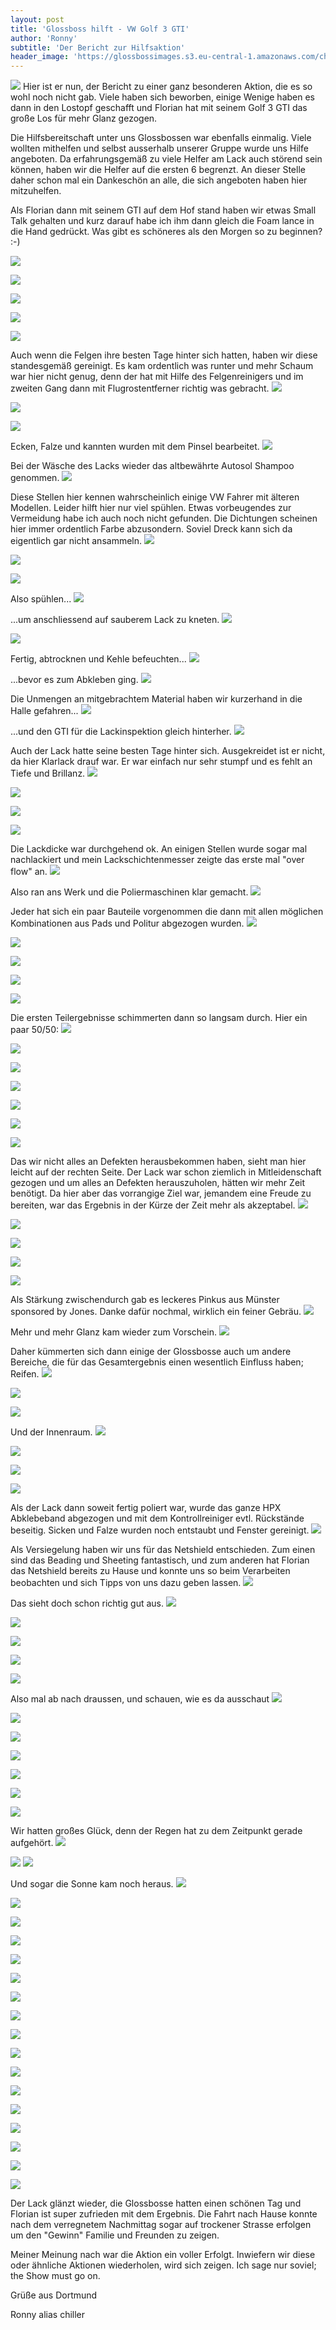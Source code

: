 ```yaml
---
layout: post
title: 'Glossboss hilft - VW Golf 3 GTI'
author: 'Ronny'
subtitle: 'Der Bericht zur Hilfsaktion'
header_image: 'https://glossbossimages.s3.eu-central-1.amazonaws.com/chiller/Glossboss_hilft_Bericht/Golf3GTI24.jpg'
---
```

![](https://glossbossimages.s3.eu-central-1.amazonaws.com/chiller/Glossboss_hilft_Bericht/glossbosshilft_banner.png)
Hier ist er nun, der Bericht zu einer ganz besonderen Aktion, die es so wohl noch nicht gab. Viele haben sich beworben, einige Wenige haben es dann in den Lostopf geschafft und Florian hat mit seinem Golf 3 GTI das große Los für mehr Glanz gezogen. 

Die Hilfsbereitschaft unter uns Glossbossen war ebenfalls einmalig.
Viele wollten mithelfen und selbst ausserhalb unserer Gruppe wurde uns Hilfe angeboten. Da erfahrungsgemäß zu viele Helfer am Lack auch störend sein können, haben wir die Helfer auf die ersten 6 begrenzt. An dieser Stelle daher schon mal ein Dankeschön an alle, die sich angeboten haben hier mitzuhelfen.

Als Florian dann mit seinem GTI auf dem Hof stand haben wir etwas Small Talk gehalten und kurz darauf habe ich ihm dann gleich die Foam lance in die Hand gedrückt. Was gibt es schöneres als den Morgen so zu beginnen? :-)

![](https://glossbossimages.s3.eu-central-1.amazonaws.com/chiller/Glossboss_hilft_Bericht/Golf3GTI01.jpg)


![](https://glossbossimages.s3.eu-central-1.amazonaws.com/chiller/Glossboss_hilft_Bericht/Golf3GTI02.jpg)


![](https://glossbossimages.s3.eu-central-1.amazonaws.com/chiller/Glossboss_hilft_Bericht/Golf3GTI03.jpg)


![](https://glossbossimages.s3.eu-central-1.amazonaws.com/chiller/Glossboss_hilft_Bericht/Golf3GTI04.jpg)


![](https://glossbossimages.s3.eu-central-1.amazonaws.com/chiller/Glossboss_hilft_Bericht/Golf3GTI05.jpg)


Auch wenn die Felgen ihre besten Tage hinter sich hatten, haben wir diese standesgemäß gereinigt. Es kam ordentlich was runter und mehr Schaum war hier nicht genug, denn der hat mit Hilfe des Felgenreinigers und im zweiten Gang dann mit Flugrostentferner richtig was gebracht.
![](https://glossbossimages.s3.eu-central-1.amazonaws.com/chiller/Glossboss_hilft_Bericht/Golf3GTI08.jpg)

![](https://glossbossimages.s3.eu-central-1.amazonaws.com/chiller/Glossboss_hilft_Bericht/JonesGolf3GTI02.jpg)

![](https://glossbossimages.s3.eu-central-1.amazonaws.com/chiller/Glossboss_hilft_Bericht/Golf3GTI09.jpg)

Ecken, Falze und kannten wurden mit dem Pinsel bearbeitet.
![](https://glossbossimages.s3.eu-central-1.amazonaws.com/chiller/Glossboss_hilft_Bericht/JonesGolf3GTI01.jpg)

Bei der Wäsche des Lacks wieder das altbewährte Autosol Shampoo genommen.
![](https://glossbossimages.s3.eu-central-1.amazonaws.com/chiller/Glossboss_hilft_Bericht/JonesGolf3GTI03.jpg)

Diese Stellen hier kennen wahrscheinlich einige VW Fahrer mit älteren Modellen. Leider hilft hier nur viel spühlen. Etwas vorbeugendes zur Vermeidung habe ich auch noch nicht gefunden. Die Dichtungen scheinen hier immer ordentlich Farbe abzusondern. Soviel Dreck kann sich da eigentlich gar nicht ansammeln.
![](https://glossbossimages.s3.eu-central-1.amazonaws.com/chiller/Glossboss_hilft_Bericht/JonesGolf3GTI04.jpg)

![](https://glossbossimages.s3.eu-central-1.amazonaws.com/chiller/Glossboss_hilft_Bericht/JonesGolf3GTI05.jpg)

![](https://glossbossimages.s3.eu-central-1.amazonaws.com/chiller/Glossboss_hilft_Bericht/JonesGolf3GTI07.jpg)

Also spühlen...
![](https://glossbossimages.s3.eu-central-1.amazonaws.com/chiller/Glossboss_hilft_Bericht/JonesGolf3GTI08.jpg)

...um anschliessend auf sauberem Lack zu kneten.
![](https://glossbossimages.s3.eu-central-1.amazonaws.com/chiller/Glossboss_hilft_Bericht/JonesGolf3GTI09.jpg)


![](https://glossbossimages.s3.eu-central-1.amazonaws.com/chiller/Glossboss_hilft_Bericht/JonesGolf3GTI10.jpg)

Fertig, abtrocknen und Kehle befeuchten...
![](https://glossbossimages.s3.eu-central-1.amazonaws.com/chiller/Glossboss_hilft_Bericht/JonesGolf3GTI11.jpg)

...bevor es zum Abkleben ging. 
![](https://glossbossimages.s3.eu-central-1.amazonaws.com/chiller/Glossboss_hilft_Bericht/JonesGolf3GTI14.jpg)

Die Unmengen an mitgebrachtem Material haben wir kurzerhand in die Halle gefahren...
![](https://glossbossimages.s3.eu-central-1.amazonaws.com/chiller/Glossboss_hilft_Bericht/JonesGolf3GTI13.jpg)

...und den GTI für die Lackinspektion gleich hinterher.
![](https://glossbossimages.s3.eu-central-1.amazonaws.com/chiller/Glossboss_hilft_Bericht/JonesGolf3GTI16.jpg)

Auch der Lack hatte seine besten Tage hinter sich. Ausgekreidet ist er nicht, da hier Klarlack drauf war. Er war einfach nur sehr stumpf und es fehlt an Tiefe und Brillanz.
![](https://glossbossimages.s3.eu-central-1.amazonaws.com/chiller/Glossboss_hilft_Bericht/JonesGolf3GTI17.jpg)


![](https://glossbossimages.s3.eu-central-1.amazonaws.com/chiller/Glossboss_hilft_Bericht/JonesGolf3GTI18.jpg)


![](https://glossbossimages.s3.eu-central-1.amazonaws.com/chiller/Glossboss_hilft_Bericht/JonesGolf3GTI19.jpg)


![](https://glossbossimages.s3.eu-central-1.amazonaws.com/chiller/Glossboss_hilft_Bericht/JonesGolf3GTI20.jpg)

Die Lackdicke war durchgehend ok. An einigen Stellen wurde sogar mal nachlackiert und mein Lackschichtenmesser zeigte das erste mal "over flow" an.
![](https://glossbossimages.s3.eu-central-1.amazonaws.com/chiller/Glossboss_hilft_Bericht/JonesGolf3GTI43.jpg)

Also ran ans Werk und die Poliermaschinen klar gemacht.
![](https://glossbossimages.s3.eu-central-1.amazonaws.com/chiller/Glossboss_hilft_Bericht/JonesGolf3GTI28.jpg)

Jeder hat sich ein paar Bauteile vorgenommen die dann mit allen möglichen Kombinationen aus Pads und Politur abgezogen wurden.
![](https://glossbossimages.s3.eu-central-1.amazonaws.com/chiller/Glossboss_hilft_Bericht/JonesGolf3GTI30.jpg)

![](https://glossbossimages.s3.eu-central-1.amazonaws.com/chiller/Glossboss_hilft_Bericht/JonesGolf3GTI32.jpg)

![](https://glossbossimages.s3.eu-central-1.amazonaws.com/chiller/Glossboss_hilft_Bericht/JonesGolf3GTI33.jpg)

![](https://glossbossimages.s3.eu-central-1.amazonaws.com/chiller/Glossboss_hilft_Bericht/JonesGolf3GTI35.jpg)

![](https://glossbossimages.s3.eu-central-1.amazonaws.com/chiller/Glossboss_hilft_Bericht/JonesGolf3GTI36.jpg)

Die ersten Teilergebnisse schimmerten dann so langsam durch. Hier ein paar 50/50:
![](https://glossbossimages.s3.eu-central-1.amazonaws.com/chiller/Glossboss_hilft_Bericht/Golf3GTI10.jpg)

![](https://glossbossimages.s3.eu-central-1.amazonaws.com/chiller/Glossboss_hilft_Bericht/Golf3GTI11.jpg)

![](https://glossbossimages.s3.eu-central-1.amazonaws.com/chiller/Glossboss_hilft_Bericht/Golf3GTI13.jpg)

![](https://glossbossimages.s3.eu-central-1.amazonaws.com/chiller/Glossboss_hilft_Bericht/JonesGolf3GTI24.jpg)

![](https://glossbossimages.s3.eu-central-1.amazonaws.com/chiller/Glossboss_hilft_Bericht/JonesGolf3GTI51.jpg)

![](https://glossbossimages.s3.eu-central-1.amazonaws.com/chiller/Glossboss_hilft_Bericht/JonesGolf3GTI25.jpg)

![](https://glossbossimages.s3.eu-central-1.amazonaws.com/chiller/Glossboss_hilft_Bericht/JonesGolf3GTI26.jpg)

Das wir nicht alles an Defekten herausbekommen haben, sieht man hier leicht auf der rechten Seite. Der Lack war schon ziemlich in Mitleidenschaft gezogen und um alles an Defekten herauszuholen, hätten wir mehr Zeit benötigt. Da hier aber das vorrangige Ziel war, jemandem eine Freude zu bereiten, war das Ergebnis in der Kürze der Zeit mehr als akzeptabel.
![](https://glossbossimages.s3.eu-central-1.amazonaws.com/chiller/Glossboss_hilft_Bericht/JonesGolf3GTI27.jpg)

![](https://glossbossimages.s3.eu-central-1.amazonaws.com/chiller/Glossboss_hilft_Bericht/JonesGolf3GTI39.jpg)

![](https://glossbossimages.s3.eu-central-1.amazonaws.com/chiller/Glossboss_hilft_Bericht/JonesGolf3GTI40.jpg)

![](https://glossbossimages.s3.eu-central-1.amazonaws.com/chiller/Glossboss_hilft_Bericht/JonesGolf3GTI41.jpg)

![](https://glossbossimages.s3.eu-central-1.amazonaws.com/chiller/Glossboss_hilft_Bericht/JonesGolf3GTI44.jpg)

Als Stärkung zwischendurch gab es leckeres Pinkus aus Münster sponsored by Jones. Danke dafür nochmal, wirklich ein feiner Gebräu.
![](https://glossbossimages.s3.eu-central-1.amazonaws.com/chiller/Glossboss_hilft_Bericht/JonesGolf3GTI45.jpg)

Mehr und mehr Glanz kam wieder zum Vorschein.
![](https://glossbossimages.s3.eu-central-1.amazonaws.com/chiller/Glossboss_hilft_Bericht/JonesGolf3GTI37.jpg)

Daher kümmerten sich dann einige der Glossbosse auch um andere Bereiche, die für das Gesamtergebnis einen wesentlich Einfluss haben; Reifen.
![](https://glossbossimages.s3.eu-central-1.amazonaws.com/chiller/Glossboss_hilft_Bericht/JonesGolf3GTI21.jpg)

![](https://glossbossimages.s3.eu-central-1.amazonaws.com/chiller/Glossboss_hilft_Bericht/JonesGolf3GTI22.jpg)

![](https://glossbossimages.s3.eu-central-1.amazonaws.com/chiller/Glossboss_hilft_Bericht/JonesGolf3GTI23.jpg)

Und der Innenraum.
![](https://glossbossimages.s3.eu-central-1.amazonaws.com/chiller/Glossboss_hilft_Bericht/JonesGolf3GTI46.jpg)

![](https://glossbossimages.s3.eu-central-1.amazonaws.com/chiller/Glossboss_hilft_Bericht/JonesGolf3GTI48.jpg)

![](https://glossbossimages.s3.eu-central-1.amazonaws.com/chiller/Glossboss_hilft_Bericht/JonesGolf3GTI50.jpg)

![](https://glossbossimages.s3.eu-central-1.amazonaws.com/chiller/Glossboss_hilft_Bericht/JonesGolf3GTI52.jpg)

Als der Lack dann soweit fertig poliert war, wurde das ganze HPX Abklebeband abgezogen und mit dem Kontrollreiniger evtl. Rückstände beseitig. Sicken und Falze wurden noch entstaubt und Fenster gereinigt.
![](https://glossbossimages.s3.eu-central-1.amazonaws.com/chiller/Glossboss_hilft_Bericht/Golf3GTI15.jpg)

Als Versiegelung haben wir uns für das Netshield entschieden. Zum einen sind das Beading und Sheeting fantastisch, und zum anderen hat Florian das Netshield bereits zu Hause und konnte uns so beim Verarbeiten beobachten und sich Tipps von uns dazu geben lassen.
![](https://glossbossimages.s3.eu-central-1.amazonaws.com/chiller/Glossboss_hilft_Bericht/Golf3GTI16.jpg)

Das sieht doch schon richtig gut aus.
![](https://glossbossimages.s3.eu-central-1.amazonaws.com/chiller/Glossboss_hilft_Bericht/Golf3GTI17.jpg)

![](https://glossbossimages.s3.eu-central-1.amazonaws.com/chiller/Glossboss_hilft_Bericht/Golf3GTI18.jpg)

![](https://glossbossimages.s3.eu-central-1.amazonaws.com/chiller/Glossboss_hilft_Bericht/Golf3GTI19.jpg)

![](https://glossbossimages.s3.eu-central-1.amazonaws.com/chiller/Glossboss_hilft_Bericht/Golf3GTI21.jpg)

![](https://glossbossimages.s3.eu-central-1.amazonaws.com/chiller/Glossboss_hilft_Bericht/Golf3GTI22.jpg)

Also mal ab nach draussen, und schauen, wie es da ausschaut
![](https://glossbossimages.s3.eu-central-1.amazonaws.com/chiller/Glossboss_hilft_Bericht/Golf3GTI23.jpg)

![](https://glossbossimages.s3.eu-central-1.amazonaws.com/chiller/Glossboss_hilft_Bericht/Golf3GTI24.jpg)

![](https://glossbossimages.s3.eu-central-1.amazonaws.com/chiller/Glossboss_hilft_Bericht/JonesGolf3GTI58.jpg)

![](https://glossbossimages.s3.eu-central-1.amazonaws.com/chiller/Glossboss_hilft_Bericht/JonesGolf3GTI59.jpg)

![](https://glossbossimages.s3.eu-central-1.amazonaws.com/chiller/Glossboss_hilft_Bericht/JonesGolf3GTI60.jpg)

![](https://glossbossimages.s3.eu-central-1.amazonaws.com/chiller/Glossboss_hilft_Bericht/JonesGolf3GTI61.jpg)

![](https://glossbossimages.s3.eu-central-1.amazonaws.com/chiller/Glossboss_hilft_Bericht/JonesGolf3GTI62.jpg)

Wir hatten großes Glück, denn der Regen hat zu dem Zeitpunkt gerade aufgehört.
![](https://glossbossimages.s3.eu-central-1.amazonaws.com/chiller/Glossboss_hilft_Bericht/JonesGolf3GTI63.jpg)

![](https://glossbossimages.s3.eu-central-1.amazonaws.com/chiller/Glossboss_hilft_Bericht/JonesGolf3GTI64.jpg)
![](https://glossbossimages.s3.eu-central-1.amazonaws.com/chiller/Glossboss_hilft_Bericht/Golf3GTI25.jpg)

Und sogar die Sonne kam noch heraus.
![](https://glossbossimages.s3.eu-central-1.amazonaws.com/chiller/Glossboss_hilft_Bericht/Golf3GTI26.jpg)

![](https://glossbossimages.s3.eu-central-1.amazonaws.com/chiller/Glossboss_hilft_Bericht/JonesGolf3GTI65.jpg)

![](https://glossbossimages.s3.eu-central-1.amazonaws.com/chiller/Glossboss_hilft_Bericht/JonesGolf3GTI66.jpg)

![](https://glossbossimages.s3.eu-central-1.amazonaws.com/chiller/Glossboss_hilft_Bericht/JonesGolf3GTI67.jpg)

![](https://glossbossimages.s3.eu-central-1.amazonaws.com/chiller/Glossboss_hilft_Bericht/JonesGolf3GTI68.jpg)

![](https://glossbossimages.s3.eu-central-1.amazonaws.com/chiller/Glossboss_hilft_Bericht/JonesGolf3GTI69.jpg)

![](https://glossbossimages.s3.eu-central-1.amazonaws.com/chiller/Glossboss_hilft_Bericht/Golf3GTI27.jpg)

![](https://glossbossimages.s3.eu-central-1.amazonaws.com/chiller/Glossboss_hilft_Bericht/Golf3GTI28.jpg)

![](https://glossbossimages.s3.eu-central-1.amazonaws.com/chiller/Glossboss_hilft_Bericht/Golf3GTI29.jpg)

![](https://glossbossimages.s3.eu-central-1.amazonaws.com/chiller/Glossboss_hilft_Bericht/Golf3GTI30.jpg)

![](https://glossbossimages.s3.eu-central-1.amazonaws.com/chiller/Glossboss_hilft_Bericht/JonesGolf3GTI70.jpg)

![](https://glossbossimages.s3.eu-central-1.amazonaws.com/chiller/Glossboss_hilft_Bericht/JonesGolf3GTI71.jpg)

![](https://glossbossimages.s3.eu-central-1.amazonaws.com/chiller/Glossboss_hilft_Bericht/JonesGolf3GTI73.jpg)

![](https://glossbossimages.s3.eu-central-1.amazonaws.com/chiller/Glossboss_hilft_Bericht/JonesGolf3GTI74.jpg)

![](https://glossbossimages.s3.eu-central-1.amazonaws.com/chiller/Glossboss_hilft_Bericht/JonesGolf3GTI75.jpg)

![](https://glossbossimages.s3.eu-central-1.amazonaws.com/chiller/Glossboss_hilft_Bericht/Golf3GTI31.jpg)

![](https://glossbossimages.s3.eu-central-1.amazonaws.com/chiller/Glossboss_hilft_Bericht/JonesGolf3GTI77.jpg)

Der Lack glänzt wieder, die Glossbosse hatten einen schönen Tag und Florian ist super zufrieden mit dem Ergebnis. Die Fahrt nach Hause konnte nach dem verregnetem Nachmittag sogar auf trockener Strasse erfolgen um den "Gewinn" Familie und Freunden zu zeigen. 

Meiner Meinung nach war die Aktion ein voller Erfolgt. Inwiefern wir diese oder ähnliche Aktionen wiederholen, wird sich zeigen. Ich sage nur soviel; the Show must go on.


Grüße aus Dortmund

Ronny alias chiller
